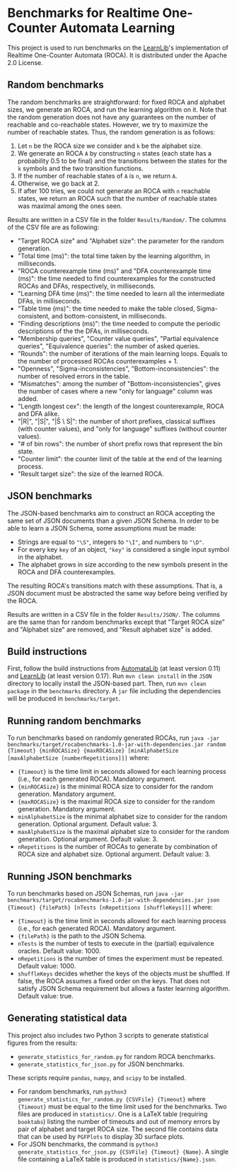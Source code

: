 # Benchmarks for Realtime One-Counter Automata Learning
This project is used to run benchmarks on the [LearnLib](https://github.com/learnlib/learnlib)'s implementation of Realtime One-Counter Automata (ROCA).
It is distributed under the Apache 2.0 License.

## Random benchmarks
The random benchmarks are straightforward: for fixed ROCA and alphabet sizes, we generate an ROCA, and run the learning algorithm on it.
Note that the random generation does not have any guarantees on the number of reachable and co-reachable states.
However, we try to maximize the number of reachable states.
Thus, the random generation is as follows:
  1. Let `n` be the ROCA size we consider and `k` be the alphabet size.
  1. We generate an ROCA `A` by constructing `n` states (each state has a probability 0.5 to be final) and the transitions between the states for the `k` symbols and the two transition functions.
  1. If the number of reachable states of `A` is `n`, we return `A`.
  1. Otherwise, we go back at 2.
  1. If after 100 tries, we could not generate an ROCA with `n` reachable states, we return an ROCA such that the number of reachable states was maximal among the ones seen.

Results are written in a CSV file in the folder `Results/Random/`.
The columns of the CSV file are as following:
  * "Target ROCA size" and "Alphabet size": the parameter for the random generation.
  * "Total time (ms)": the total time taken by the learning algorithm, in milliseconds.
  * "ROCA counterexample time (ms)" and "DFA counterexample time (ms)": the time needed to find counterexamples for the constructed ROCAs and DFAs, respectively, in milliseconds.
  * "Learning DFA time (ms)": the time needed to learn all the intermediate DFAs, in milliseconds.
  * "Table time (ms)": the time needed to make the table closed, Sigma-consistent, and bottom-consistent, in milliseconds.
  * "Finding descriptions (ms)": the time needed to compute the periodic descriptions of the the DFAs, in milliseconds.
  * "Membership queries", "Counter value queries", "Partial equivalence queries", "Equivalence queries": the number of asked queries.
  * "Rounds": the number of iterations of the main learning loops.
    Equals to the number of processed ROCAs counterexamples + 1.
  * "Openness", "Sigma-inconsistencies", "Bottom-inconsistencies": the number of resolved errors in the table.
  * "Mismatches": among the number of "Bottom-inconsistencies", gives the number of cases where a new "only for language" column was added.
  * "Length longest cex": the length of the longest counterexample, ROCA and DFA alike.
  * "|R|", "|S|", "|Ŝ \ S|": the number of short prefixes, classical suffixes (with counter values), and "only for language" suffixes (without counter values).
  * "# of bin rows": the number of short prefix rows that represent the bin state.
  * "Counter limit": the counter limit of the table at the end of the learning process.
  * "Result target size": the size of the learned ROCA.

## JSON benchmarks
The JSON-based benchmarks aim to construct an ROCA accepting the same set of JSON documents than a given JSON Schema.
In order to be able to learn a JSON Schema, some assumptions must be made:
  * Strings are equal to `"\S"`, integers to `"\I"`, and numbers to `"\D"`.
  * For every key `key` of an object, `"key"` is considered a single input symbol in the alphabet.
  * The alphabet grows in size according to the new symbols present in the ROCA and DFA counterexamples.

The resulting ROCA's transitions match with these assumptions.
That is, a JSON document must be abstracted the same way before being verified by the ROCA.

Results are written in a CSV file in the folder `Results/JSON/`.
The columns are the same than for random benchmarks except that "Target ROCA size" and "Alphabet size" are removed, and "Result alphabet size" is added.

## Build instructions
First, follow the build instructions from [AutomataLib](https://github.com/DocSkellington/automatalib) (at least version 0.11) and [LearnLib](https://github.com/DocSkellington/learnlib) (at least version 0.17).
Run `mvn clean install` in the `JSON` directory to locally install the JSON-based part. Then, run `mvn clean package` in the `benchmarks` directory.
A `jar` file including the dependencies will be produced in `benchmarks/target`.

## Running random benchmarks
To run benchmarks based on randomly generated ROCAs, run `java -jar benchmarks/target/rocabenchmarks-1.0-jar-with-dependencies.jar random {Timeout} {minROCASize} {maxROCASize} [minAlphabetSize [maxAlphabetSize [numberRepetitions]]]` where:
  * `{Timeout}` is the time limit in seconds allowed for each learning process (i.e., for each generated ROCA). Mandatory argument.
  * `{minROCASize}` is the minimal ROCA size to consider for the random generation. Mandatory argument.
  * `{maxROCASize}` is the maximal ROCA size to consider for the random generation. Mandatory argument.
  * `minAlphabetSize` is the minimal alphabet size to consider for the random generation. Optional argument. Default value: 3.
  * `maxAlphabetSize` is the maximal alphabet size to consider for the random generation. Optional argument. Default value: 3.
  * `nRepetitions` is the number of ROCAs to generate by combination of ROCA size and alphabet size. Optional argument. Default value: 3.


## Running JSON benchmarks
To run benchmarks based on JSON Schemas, run `java -jar benchmarks/target/rocabenchmarks-1.0-jar-with-dependencies.jar json {Timeout} {filePath} [nTests [nRepetitions [shuffleKeys]]]` where:
  * `{Timeout}` is the time limit in seconds allowed for each learning process (i.e., for each generated ROCA). Mandatory argument.
  * `{filePath}` is the path to the JSON Schema.
  * `nTests` is the number of tests to execute in the (partial) equivalence oracles. Default value: 1000.
  * `nRepetitions` is the number of times the experiment must be repeated. Default value: 1000.
  * `shuffleKeys` decides whether the keys of the objects must be shuffled.
    If false, the ROCA assumes a fixed order on the keys.
    That does not satisfy JSON Schema requirement but allows a faster learning algorithm.
    Default value: true.

## Generating statistical data
This project also includes two Python 3 scripts to generate statistical figures from the results:
  * `generate_statistics_for_random.py` for random ROCA benchmarks.
  * `generate_statistics_for_json.py` for JSON benchmarks.

These scripts require `pandas`, `numpy`, and `scipy` to be installed.

  * For random benchmarks, run `python3 generate_statistics_for_random.py {CSVFile} {Timeout}` where `{Timeout}` must be equal to the time limit used for the benchmarks.
  Two files are produced in `statistics/`.
  One is a LaTeX table (requiring `booktabs`) listing the number of timeouts and out of memory errors by pair of alphabet and target ROCA size.
  The second file contains data that can be used by `PGFPlots` to display 3D surface plots.
  * For JSON benchmarks, the command is `python3 generate_statistics_for_json.py {CSVFile} {Timeout} {Name}`.
  A single file containing a LaTeX table is produced in `statistics/{Name}.json`.
